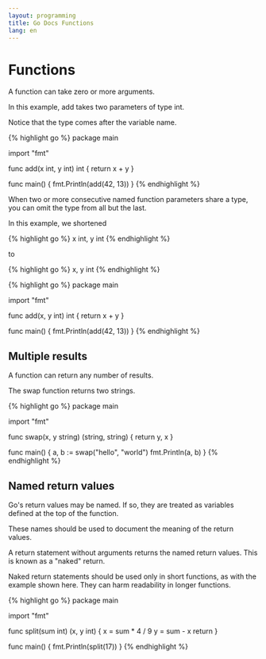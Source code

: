 ```yaml
---
layout: programming
title: Go Docs Functions
lang: en
---
```

# Functions

A function can take zero or more arguments.

In this example, add takes two parameters of type int.

Notice that the type comes after the variable name.

{% highlight go %}
package main

import "fmt"

func add(x int, y int) int {
  return x + y
}

func main() {
  fmt.Println(add(42, 13))
}
{% endhighlight %}

When two or more consecutive named function parameters share a type, you can omit the type from all but the last.

In this example, we shortened

{% highlight go %}
x int, y int
{% endhighlight %}

to

{% highlight go %}
x, y int
{% endhighlight %}


{% highlight go %}
package main

import "fmt"

func add(x, y int) int {
  return x + y
}

func main() {
  fmt.Println(add(42, 13))
}
{% endhighlight %}


## Multiple results

A function can return any number of results.

The swap function returns two strings.

{% highlight go %}
package main

import "fmt"

func swap(x, y string) (string, string) {
  return y, x
  }

func main() {
  a, b := swap("hello", "world")
  fmt.Println(a, b)
}
{% endhighlight %}


## Named return values

Go's return values may be named. If so, they are treated as variables defined at the top of the function.

These names should be used to document the meaning of the return values.

A return statement without arguments returns the named return values. This is known as a "naked" return.

Naked return statements should be used only in short functions, as with the example shown here. They can harm readability in longer functions.

{% highlight go %}
package main

import "fmt"

func split(sum int) (x, y int) {
  x = sum * 4 / 9
  y = sum - x
  return
}

func main() {
  fmt.Println(split(17))
}
{% endhighlight %}
